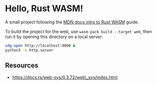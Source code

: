 # Hello, Rust WASM!
A small project following the [MDN docs intro to Rust WASM](https://developer.mozilla.org/en-US/docs/WebAssembly/Rust_to_Wasm) guide.

To build the project for the web, use `wasm-pack build --target web`, then run it by opening this directory on a local server:
```bash
xdg-open http://localhost:8000 &
python3 -m http.server
```
## Resources
- https://docs.rs/web-sys/0.3.72/web\_sys/index.html
